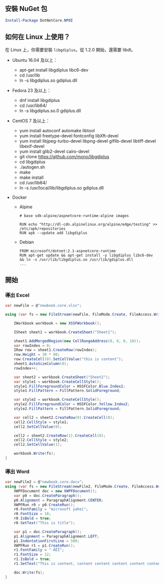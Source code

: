 ## 安裝 NuGet 包

```powershell
Install-Package DotNetCore.NPOI
```

## 如何在 Linux 上使用？

在 Linux 上，你需要安裝 `libgdiplus`。從 1.2.0 開始，還需要 libdl。

- Ubuntu 16.04 及以上：
    - apt-get install libgdiplus libc6-dev
    - cd /usr/lib
    - ln -s libgdiplus.so gdiplus.dll
- Fedora 23 及以上：
    - dnf install libgdiplus
    - cd /usr/lib64/
    - ln -s libgdiplus.so.0 gdiplus.dll
- CentOS 7 及以上：
    - yum install autoconf automake libtool
    - yum install freetype-devel fontconfig libXft-devel
    - yum install libjpeg-turbo-devel libpng-devel giflib-devel libtiff-devel libexif-devel
    - yum install glib2-devel cairo-devel
    - git clone <https://github.com/mono/libgdiplus>
    - cd libgdiplus
    - ./autogen.sh
    - make
    - make install
    - cd /usr/lib64/
    - ln -s /usr/local/lib/libgdiplus.so gdiplus.dll

- Docker
    - Alpine

      ```
      # base sdk-alpine/aspnetcore-runtime-alpine images
  
      RUN echo "http://dl-cdn.alpinelinux.org/alpine/edge/testing" >> /etc/apk/repositories
      RUN apk --update add libgdiplus
      ```

    - Debian

      ```
      FROM microsoft/dotnet:2.1-aspnetcore-runtime
      RUN apt-get update && apt-get install -y libgdiplus libc6-dev && ln -s /usr/lib/libgdiplus.so /usr/lib/gdiplus.dll
      ...
      ```

## 開始

### 導出 Excel

```csharp
var newFile = @"newbook.core.xlsx";

using (var fs = new FileStream(newFile, FileMode.Create, FileAccess.Write)) {

    IWorkbook workbook = new XSSFWorkbook();

    ISheet sheet1 = workbook.CreateSheet("Sheet1");

    sheet1.AddMergedRegion(new CellRangeAddress(0, 0, 0, 10));
    var rowIndex = 0;
    IRow row = sheet1.CreateRow(rowIndex);
    row.Height = 30 * 80;
    row.CreateCell(0).SetCellValue("this is content");
    sheet1.AutoSizeColumn(0);
    rowIndex++;

    var sheet2 = workbook.CreateSheet("Sheet2");
    var style1 = workbook.CreateCellStyle();
    style1.FillForegroundColor = HSSFColor.Blue.Index2;
    style1.FillPattern = FillPattern.SolidForeground;

    var style2 = workbook.CreateCellStyle();
    style2.FillForegroundColor = HSSFColor.Yellow.Index2;
    style2.FillPattern = FillPattern.SolidForeground;

    var cell2 = sheet2.CreateRow(0).CreateCell(0);
    cell2.CellStyle = style1;
    cell2.SetCellValue(0);

    cell2 = sheet2.CreateRow(1).CreateCell(0);
    cell2.CellStyle = style2;
    cell2.SetCellValue(1);

    workbook.Write(fs);
}
```

### 導出 Word

```csharp
var newFile2 = @"newbook.core.docx";
using (var fs = new FileStream(newFile2, FileMode.Create, FileAccess.Write)) {
    XWPFDocument doc = new XWPFDocument();
    var p0 = doc.CreateParagraph();
    p0.Alignment = ParagraphAlignment.CENTER;
    XWPFRun r0 = p0.CreateRun();
    r0.FontFamily = "microsoft yahei";
    r0.FontSize = 18;
    r0.IsBold = true;
    r0.SetText("This is title");

    var p1 = doc.CreateParagraph();
    p1.Alignment = ParagraphAlignment.LEFT;
    p1.IndentationFirstLine = 500;
    XWPFRun r1 = p1.CreateRun();
    r1.FontFamily = "·ÂËÎ";
    r1.FontSize = 12;
    r1.IsBold = true;
    r1.SetText("This is content, content content content content content content content content content");

    doc.Write(fs);
}
```